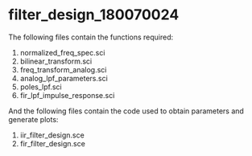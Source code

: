 # filter_design_180070024
The following files contain the functions required:
1. normalized_freq_spec.sci
2. bilinear_transform.sci
3. freq_transform_analog.sci
4. analog_lpf_parameters.sci
5. poles_lpf.sci
6. fir_lpf_impulse_response.sci

And the following files contain the code used to obtain parameters and generate plots:
1. iir_filter_design.sce
2. fir_filter_design.sce
